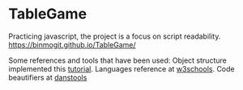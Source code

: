 # TableGame
Practicing javascript, the project is a focus on script readability.<br>
<a href="https://binmogit.github.io/TableGame/">https://binmogit.github.io/TableGame/</a>

Some references and tools that have been used:
Object structure implemented this <a href="https://gamedevacademy.org/js13kgames-tutorial/">tutorial</a>.
Languages reference at <a href="http://www.w3schools.com/">w3schools</a>.
Code beautifiers at <a href="http://www.danstools.com/">danstools</a>
